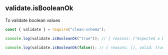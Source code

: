 ## validate.isBooleanOk

To validate boolean values

```javascript
const { validate } = require("clean-schema");

console.log(validate.isBooleanOk("true")); // { reasons: ["Expected a boolean"], valid: false, validated: undefined }

console.log(validate.isBooleanOk(false)); // { reasons: [], valid: true, validated: false }
```
